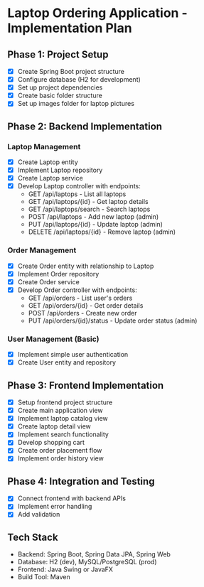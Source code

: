 # Laptop Ordering Application - Implementation Plan

## Phase 1: Project Setup
- [x] Create Spring Boot project structure
- [x] Configure database (H2 for development)
- [x] Set up project dependencies
- [x] Create basic folder structure
- [x] Set up images folder for laptop pictures

## Phase 2: Backend Implementation

### Laptop Management
- [x] Create Laptop entity
- [x] Implement Laptop repository
- [x] Create Laptop service
- [x] Develop Laptop controller with endpoints:
  - GET /api/laptops - List all laptops
  - GET /api/laptops/{id} - Get laptop details
  - GET /api/laptops/search - Search laptops
  - POST /api/laptops - Add new laptop (admin)
  - PUT /api/laptops/{id} - Update laptop (admin)
  - DELETE /api/laptops/{id} - Remove laptop (admin)

### Order Management
- [x] Create Order entity with relationship to Laptop
- [x] Implement Order repository
- [x] Create Order service
- [x] Develop Order controller with endpoints:
  - GET /api/orders - List user's orders
  - GET /api/orders/{id} - Get order details
  - POST /api/orders - Create new order
  - PUT /api/orders/{id}/status - Update order status (admin)

### User Management (Basic)
- [x] Implement simple user authentication
- [x] Create User entity and repository

## Phase 3: Frontend Implementation
- [x] Setup frontend project structure
- [x] Create main application view
- [x] Implement laptop catalog view
- [x] Create laptop detail view
- [x] Implement search functionality
- [x] Develop shopping cart
- [x] Create order placement flow
- [x] Implement order history view

## Phase 4: Integration and Testing
- [x] Connect frontend with backend APIs
- [x] Implement error handling
- [x] Add validation

## Tech Stack
- Backend: Spring Boot, Spring Data JPA, Spring Web
- Database: H2 (dev), MySQL/PostgreSQL (prod)
- Frontend: Java Swing or JavaFX
- Build Tool: Maven